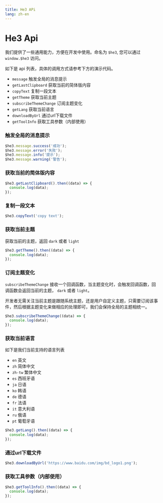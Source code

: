 ```yaml
---
title: He3 APi
lang: zh-en
---
```

# He3 Api

我们提供了一些通用能力，方便在开发中使用。命名为 `$he3`, 您可以通过 `window.$he3` 访问。

如下是 api 列表，具体的调用方式请参考下方的演示代码。
* `message` 触发全局的消息提示
* `getLastClipboard` 获取当前的简体版内容
* `copyText` 复制一段文本
* `getTheme` 获取当前主题
* `subscribeThemeChange` 订阅主题变化
* `getLang` 获取当前语言
* `downloadByUrl` 通过url下载文件
* `getToolInfo` 获取工具参数（内部使用）

### 触发全局的消息提示
    
```js
$he3.message.success('成功');
$he3.message.error('失败');
$he3.message.info('提示');
$he3.message.warning('警告');
```
### 获取当前的简体版内容
        
```js
$he3.getLastClipboard().then((data) => {
  console.log(data);
});
```

### 复制一段文本

```js
$he3.copyText('copy text');
```

### 获取当前主题

获取当前的主题，返回 `dark` 或者 `light`

```js
$he3.getTheme().then((data) => {
  console.log(data);
});
```

### 订阅主题变化
`subscribeThemeChange` 接收一个回调函数，当主题变化时，会触发回调函数，回调函数会返回当前的主题， `dark` 或者 `light`。

开发者无需关注当前主题是跟随系统主题，还是用户自定义主题，只需要订阅该事件，然后根据主题变化来做相应的处理即可，我们会保持全局的主题相统一。

```js
$he3.subscribeThemeChange((data) => {
  console.log(data);
});
```

### 获取当前语言

如下是我们当前支持的语言列表

* `en` 英文
* `zh` 简体中文
* `zh-tw` 繁体中文
* `es` 西班牙语
* `ja` 日语
* `ko` 韩语
* `de` 德语
* `fr` 法语
* `it` 意大利语
* `ru` 俄语
* `pt` 葡萄牙语

```js
$he3.getLang().then((data) => {
  console.log(data);
});
```

### 通过url下载文件

```js
$he3.downloadByUrl('https://www.baidu.com/img/bd_logo1.png');
```

### 获取工具参数（内部使用）

```js
$he3.getToolInfo().then((data) => {
  console.log(data);
});
```

